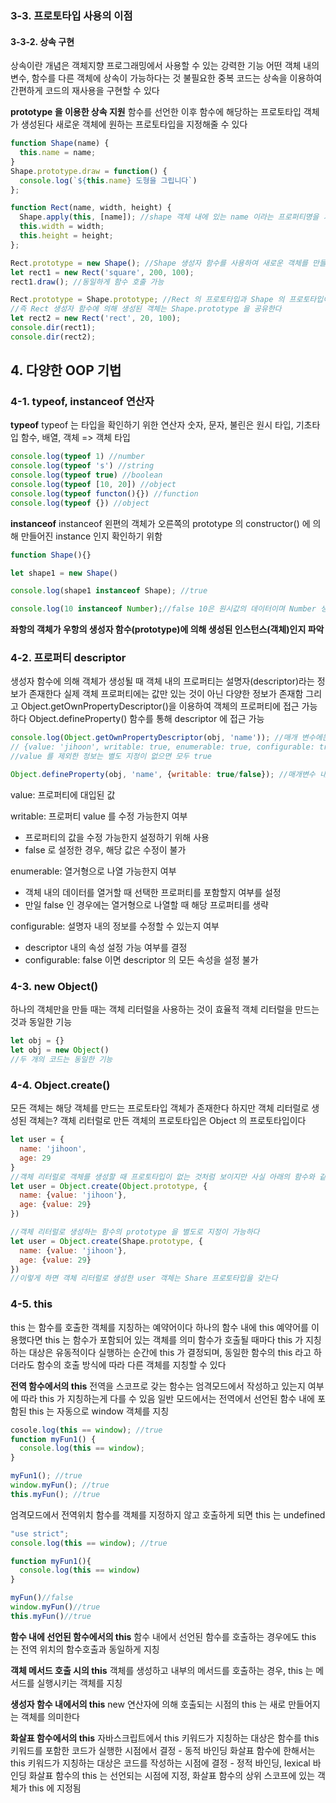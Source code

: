 ### 3-3. 프로토타입 사용의 이점
#### 3-3-2. 상속 구현
상속이란 개념은 객체지향 프로그래밍에서 사용할 수 있는 강력한 기능
어떤 객체 내의 변수, 함수를 다른 객체에 상속이 가능하다는 것
불필요한 중복 코드는 상속을 이용하여 간편하게 코드의 재사용을 구현할 수 있다

**prototype 을 이용한 상속 지원**
함수를 선언한 이후 함수에 해당하는 프로토타입 객체가 생성된다
새로운 객체에 원하는 프로토타입을 지정해줄 수 있다
```js
function Shape(name) {
  this.name = name;
}
Shape.prototype.draw = function() {
  console.log(`${this.name} 도형을 그립니다`)
};

function Rect(name, width, height) {
  Shape.apply(this, [name]); //shape 객체 내에 있는 name 이라는 프로퍼티명을 가진 프로퍼티를 현재 객체(this)에 추가
  this.width = width;
  this.height = height;
};

Rect.prototype = new Shape(); //Shape 생성자 함수를 사용하여 새로운 객체를 만들고, 그 객체가 Rect 의 prototype 객체가 됨. Shape 의 프로토타입도 사용이 가능하다
let rect1 = new Rect('square', 200, 100);
rect1.draw(); //동일하게 함수 호출 가능

Rect.prototype = Shape.prototype; //Rect 의 프로토타입과 Shape 의 프로토타입이 같음
//즉 Rect 생성자 함수에 의해 생성된 객체는 Shape.prototype 을 공유한다
let rect2 = new Rect('rect', 20, 100);
console.dir(rect1);
console.dir(rect2);
```

## 4. 다양한 OOP 기법
### 4-1. typeof, instanceof 연산자
**typeof**
typeof 는 타입을 확인하기 위한 연산자
숫자, 문자, 불린은 원시 타입, 기초타입
함수, 배열, 객체 => 객체 타입
```js
console.log(typeof 1) //number
console.log(typeof 's') //string
console.log(typeof true) //boolean
console.log(typeof [10, 20]) //object
console.log(typeof functon(){}) //function
console.log(typeof {}) //object
```

**instanceof**
instanceof 왼편의 객체가 오른쪽의 prototype 의 constructor() 에 의해 만들어진 instance 인지 확인하기 위함
```js
function Shape(){}

let shape1 = new Shape()

console.log(shape1 instanceof Shape); //true

console.log(10 instanceof Number);//false 10은 원시값의 데이터이며 Number 생성자 함수에 의해 생성된 객체가 아님. 거짓
```
**좌항의 객체가 우항의 생성자 함수(prototype)에 의해 생성된 인스턴스(객체)인지 파악**


### 4-2. 프로퍼티 descriptor
생성자 함수에 의해 객체가 생성될 때 객체 내의 프로퍼티는 설명자(descriptor)라는 정보가 존재한다
실제 객체 프로퍼티에는 값만 있는 것이 아닌 다양한 정보가 존재함
그리고 Object.getOwnPropertyDescriptor()을 이용하여 객체의 프로퍼티에 접근 가능하다
Object.defineProperty() 함수를 통해 descriptor 에 접근 가능
```js
console.log(Object.getOwnPropertyDescriptor(obj, 'name')); //매개 변수에는 접근하고자 하는 객체와 프로퍼티 키를 입력
// {value: 'jihoon', writable: true, enumerable: true, configurable: true}
//value 를 제외한 정보는 별도 지정이 없으면 모두 true

Object.defineProperty(obj, 'name', {writable: true/false}); //매개변수 내에 객체의 이름, 접근하고자 하는 프로퍼티 값, 그리고 변경하고자 하는 속성을 접근
```
value: 프로퍼티에 대입된 값


writable: 프로퍼티 value 를 수정 가능한지 여부
- 프로퍼티의 값을 수정 가능한지 설정하기 위해 사용
- false 로 설정한 경우, 해당 값은 수정이 불가

enumerable: 열거형으로 나열 가능한지 여부
- 객체 내의 데이터를 열거할 때 선택한 프로퍼티를 포함할지 여부를 설정
- 만일 false 인 경우에는 열거형으로 나열할 때 해당 프로퍼티를 생략

configurable: 설명자 내의 정보를 수정할 수 있는지 여부
- descriptor 내의 속성 설정 가능 여부를 결정
- configurable: false 이면 descriptor 의 모든 속성을 설정 불가

### 4-3. new Object()
하나의 객체만을 만들 때는 객체 리터럴을 사용하는 것이 효율적
객체 리터럴을 만드는 것과 동일한 기능
```js
let obj = {}
let obj = new Object()
//두 개의 코드는 동일한 기능
```

### 4-4. Object.create()
모든 객체는 해당 객체를 만드는 프로토타입 객체가 존재한다
하지만 객체 리터럴로 생성된 객체는? 객체 리터럴로 만든 객체의 프로토타입은 Object 의 프로토타입이다
```js
let user = {
  name: 'jihoon',
  age: 29
}
//객체 리터럴로 객체를 생성할 때 프로토타입이 없는 것처럼 보이지만 사실 아래의 함수와 같다
let user = Object.create(Object.prototype, {
  name: {value: 'jihoon'},
  age: {value: 29}
})

//객체 리터럴로 생성하는 함수의 prototype 을 별도로 지정이 가능하다
let user = Object.create(Shape.prototype, {
  name: {value: 'jihoon'},
  age: {value: 29}
})
//이렇게 하면 객체 리터럴로 생성한 user 객체는 Share 프로토타입을 갖는다
```

### 4-5. this
this 는 함수를 호출한 객체를 지칭하는 예약어이다
하나의 함수 내에 this 예약어를 이용했다면 this 는 함수가 포함되어 있는 객체를 의미
함수가 호출될 때마다 this 가 지칭하는 대상은 유동적이다
실행하는 순간에 this 가 결정되며, 동일한 함수의 this 라고 하더라도 함수의 호출 방식에 따라 다른 객체를 지칭할 수 있다

**전역 함수에서의 this**
전역을 스코프로 갖는 함수는 엄격모드에서 작성하고 있는지 여부에 따라 this 가 지칭하는게 다를 수 있음
일반 모드에서는 전역에서 선언된 함수 내에 포함된 this 는 자동으로 window 객체를 지칭
```js
cosole.log(this == window); //true
function myFun1() {
  console.log(this == window);
}

myFun1(); //true
window.myFun(); //true
this.myFun(); //true
```
엄격모드에서 전역위치 함수를 객체를 지정하지 않고 호출하게 되면 this 는 undefined
```js
"use strict";
console.log(this == window); //true

function myFun1(){
  console.log(this == window)
}

myFun()//false
window.myFun()//true
this.myFun()//true
```
**함수 내에 선언된 함수에서의 this**
함수 내에서 선언된 함수를 호출하는 경우에도 this 는 전역 위치의 함수호출과 동일하게 지칭 

**객체 메서드 호출 시의 this**
객체를 생성하고 내부의 메서드를 호출하는 경우, this 는 메서드를 실행시키는 객체를 지칭

**생성자 함수 내에서의 this**
new 연산자에 의해 호출되는 시점의 this 는 새로 만들어지는 객체를 의미한다

**화살표 함수에서의 this**
자바스크립트에서 this 키워드가 지칭하는 대상은 함수를 this 키워드를 포함한 코드가 실행한 시점에서 결정 - 동적 바인딩
화살표 함수에 한해서는 this 키워드가 지칭하는 대상은 코드를 작성하는 시점에 결정 - 정적 바인딩, lexical 바인딩
화살표 함수의 this 는 선언되는 시점에 지정, 화살표 함수의 상위 스코프에 있는 객체가 this 에 지정됨